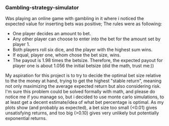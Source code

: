 ### Gambling-strategy-simulator
Was playing an  online game with gambling in it where i noticed the expected value for inserting bets was positive; 
The rules were as following: 
- One player decides an amount to bet.
- Any other player can choose to enter into the bet for the amount set by player 1.
- Both players roll six dice, and the player with the highest sum wins. 
- If equal, player one, whom chose the bet size, wins. 
- The payout is 1.98 times the betsize. Therefore, the expected payout for player one is about 1.056 the initial betsize (did the math, trust me:))

My aspiration for this project is to try to decide the optimal bet size relative to the the money at hand, trying to get the highest "stable return",
meaning not only maximizing the average expected return but also considering risk.
I'm sure this problem could be solved formally with math, and please do notice me if you manage so, but i decided to use monte carlo simulations,
to at least get a decent estimate/idea of what bet percentage is optimal.
As my plots show (and probably as expected), a bet size too small (<0.01) gives unsatisfying returns, and too big (>0.10) gives very unlikely but potentially exponential returns.

